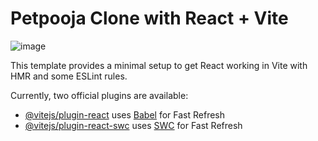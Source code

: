 # Petpooja Clone with React + Vite
![image](https://github.com/saurabh1024/petpooja/assets/55682954/5e1fc072-5e4f-40ec-a9d0-d30fb1613ada)

This template provides a minimal setup to get React working in Vite with HMR and some ESLint rules.

Currently, two official plugins are available:

- [@vitejs/plugin-react](https://github.com/vitejs/vite-plugin-react/blob/main/packages/plugin-react/README.md) uses [Babel](https://babeljs.io/) for Fast Refresh
- [@vitejs/plugin-react-swc](https://github.com/vitejs/vite-plugin-react-swc) uses [SWC](https://swc.rs/) for Fast Refresh
